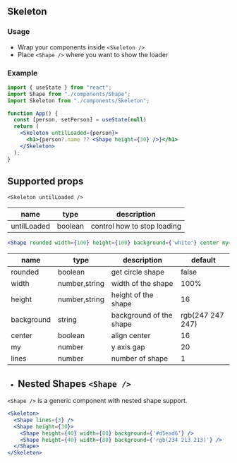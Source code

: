 ## Skeleton

### Usage

- Wrap your components inside `<Skeleton />`
- Place `<Shape />` where you want to show the loader

### Example

```jsx
import { useState } from "react";
import Shape from "./components/Shape";
import Skeleton from "./components/Skeleton";

function App() {
  const [person, setPerson] = useState(null)
  return (
    <Skeleton untilLoaded={person}>
      <h1>{person?.name ?? <Shape height={30} />}</h1>
    </Skeleton>
  );
}
```

## Supported props 
```
<Skeleton untilLoaded />
```



| name      | type | description      | 
| ----------- | ----------- | ------- |
| untilLoaded      | boolean       | control how to stop loading |

```jsx
<Shape rounded width={100} height={100} background={'white'} center my={1} lines={1} />
```



| name      | type | description      | default 
| ----------- | ----------- | ------- | ------ |
| rounded      | boolean       | get circle shape | false
| width      | number,string       | width of the shape | 100% 
| height      | number,string       | height of the shape | 16 
| background      | string       | background of the shape | rgb(247 247 247) |
| center      | boolean       | align center | 16 |
| my      | number       | y axis gap | 20 |
| lines | number       | number of shape | 1 |


- ## Nested Shapes  ```<Shape />```

`<Shape />` is a generic component with nested shape support.
```jsx
<Skeleton>
  <Shape lines={3} />
  <Shape height={30}>
    <Shape height={40} width={80} background={'#d5ead6'} />
    <Shape height={40} width={80} background={'rgb(234 213 213)'} />
  </Shape>
</Skeleton>
```
